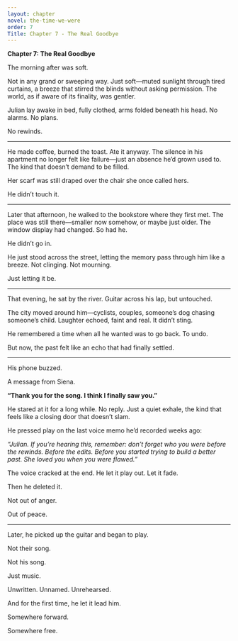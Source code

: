 ```yaml
---
layout: chapter
novel: the-time-we-were
order: 7
Title: Chapter 7 - The Real Goodbye
---
```

**Chapter 7: The Real Goodbye**

The morning after was soft.

Not in any grand or sweeping way. Just soft—muted sunlight through tired curtains, a breeze that stirred the blinds without asking permission. The world, as if aware of its finality, was gentler.

Julian lay awake in bed, fully clothed, arms folded beneath his head. No alarms. No plans.

No rewinds.

---

He made coffee, burned the toast. Ate it anyway. The silence in his apartment no longer felt like failure—just an absence he’d grown used to. The kind that doesn’t demand to be filled.

Her scarf was still draped over the chair she once called hers.

He didn’t touch it.

---

Later that afternoon, he walked to the bookstore where they first met. The place was still there—smaller now somehow, or maybe just older. The window display had changed. So had he.

He didn’t go in.

He just stood across the street, letting the memory pass through him like a breeze. Not clinging. Not mourning.

Just letting it be.

---

That evening, he sat by the river. Guitar across his lap, but untouched.

The city moved around him—cyclists, couples, someone’s dog chasing someone’s child. Laughter echoed, faint and real. It didn’t sting.

He remembered a time when all he wanted was to go back. To undo.

But now, the past felt like an echo that had finally settled.

---

His phone buzzed.

A message from Siena.

**“Thank you for the song. I think I finally saw you.”**

He stared at it for a long while. No reply. Just a quiet exhale, the kind that feels like a closing door that doesn’t slam.

He pressed play on the last voice memo he’d recorded weeks ago:

*“Julian. If you’re hearing this, remember: don’t forget who you were before the rewinds. Before the edits. Before you started trying to build a better past. She loved you when you were flawed.”*

The voice cracked at the end. He let it play out. Let it fade.

Then he deleted it.

Not out of anger.

Out of peace.

---

Later, he picked up the guitar and began to play.

Not their song.

Not his song.

Just music.

Unwritten. Unnamed. Unrehearsed.

And for the first time, he let it lead him.

Somewhere forward.

Somewhere free.

